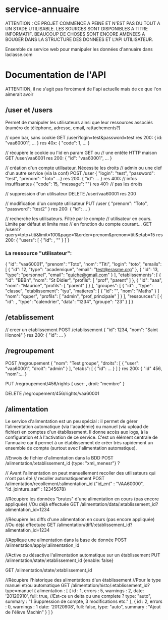 service-annuaire
================

ATTENTION : CE PROJET COMMENCE A PEINE ET N'EST PAS DU TOUT A UN STADE UTILISABLE. LES SOURCES SONT DISPONIBLES A TITRE INFORMATIF. BEAUCOUP DE CHOSES SONT ENCORE AMENEES A BOUGER DANS LA STRUCTURE DES DONNEES ET L'API UTILISATEUR.


Ensemble de service web pour manipuler les données d'annuaire dans laclasse.com

# Documentation de l'API

ATTENTION, il ne s'agit pas forcément de l'api actuelle mais de ce que l'on aimerait avoir

## /user et /users

Permet de manipuler les utilisateurs ainsi que leur ressources associés (numéro de téléphone, adresse, email, rattachements?)

// open bar, sans cookie
GET /user?login=test&password=test
res 200:
{ id: "vaa60001", ... }
res 40x:
{ "code": 1, ... }

// récupère le cookie ou l'id en param GET ou
// une entête HTTP maison
GET /user/vaa6001
res 200:
{ "id": "vaa60001", ... }

// création d'un compte utilisateur. Nécessite les droits
// admin ou une clef d'un autre service (via la conf)
POST /user
{ "login": "test", "password": "test", "prenom": "Toto" ...}
res 200:
{ "id": ... }
res 400: // infos insuffisantes
{ "code": 15, "message": ""}
res 401: // pas les droits

// suppression d'un utilisateur
DELETE /user/vaa60001
res 200

// modification d'un compte utilisateur
PUT /user
{ "prenom": "Toto", "password": "test2" }
res 200:
{ "id": ... }

// recherche les utilisateurs. Filtré par le compte
// utilisateur en cours. Limite par défaut et limite max
// en fonction du compte courant...
GET /users?query=toto+titi&limit=100&page=1&order=prenom&prenom=titi&etab=15
res 200:
{ "users": [ { "id": , "" } ] }


### La ressource "utilisateur":

{
  "id": "vaa60001",
  "prenom": "Toto",
  "nom": "Titi",
  "login": "toto",
  "emails": [
    { "id": 12, "type": "academique", "email": "test@erasme.org" },
    { "id": 13, "type": "personnel", "email": "quiche@gmail.com" }
  ],
  "etablissements": [
    { "id": "BBBn",
      "nom": "St Didier",
      "profils": [ "prof", "parent" ]
    },
    {
      "id": "aaa",
      "nom": "Maurice",
      "profils": [ "parent" ]
    }
  ],
  "groupes": [
    {
      "id": ,
    "type": "classe",
      "etablissement": "tyu",
      "matieres": [ { "id": "", "nom": "Maths" } ]
      "nom": "quper",
      "profils": [ "admin", "prof_principale" ]
    }
  ],
  "ressources": [
    {
      "id": ,
      "type": "calendrier",
      "data": "1234",
      "groupe": "23"
    }
  ]
}


## /etablissement

// creer un etablissement
POST /etablissement
{ "id": 1234, "nom": "Saint Honoré" }
res 200:
{ "id":  ... }

## /regroupement

POST /regroupement
{ "nom": "Test groupe", "droits": [ { "user": "vaa60001", "droit": "admin" } ], "etabs": [ { "id": ... } ] }
res 200:
{ "id" 456, "nom":... }

PUT /regroupement/456/rights
{ user: ,  droit: "membre" }

DELETE /regroupement/456/rights/vaa60001

## /alimentation

Le service d'alimentation est un peu spécial : il permet de gérer l'alimentation automatique (via l'académie) ou manuel (via upload de fichier) en comptes d'un établissement.
Il donne accès aux logs, à la configuration et à l'activation de ce service.
C'est un élément centrale de l'annuaire car il permet à un établissement de créer très rapidement un ensemble de compte (surtout avec l'alimentation automatique).

//Envois de fichier d'alimentation dans la BDD
POST /alimentation/:etablissement_id
{type: "xml_menesr"} ?

// Avant l'alimentation on peut manuellement recoller des utilisateurs qui n'ont pas été
// recoller automatiquement
POST /alimentation/recollement/:alimentation_id
{"id_ent" : "VAA60000", "id_jointure_aaf" : 12345678}

//Récupère les données "brutes" d'une alimentation en cours (pas encore appliquée)
//Ou déjà effectuée
GET /alimentation/data/:etablissement_id?alimentation_id=1234

//Récupère les diffs d'une alimentation en cours (pas encore appliquée)
//Ou déjà effectuée
GET /alimentation/diff/:etablissement_id?alimentation_id=1234

//Applique une alimentation dans la base de donnée
POST /alimentation/apply/:alimentation_id

//Active ou désactive l'alimentation automatique sur un établissement
PUT /alimentation/state/:etablissement_id
{enable: false}

GET /alimentation/state/:etablissement_id

//Récupère l'historique des alimentations d'un établissement
//Pour le type manuel et/ou automatique
GET /alimentation/histo/:etablissement_id?type=manuel
{
  alimentation : [
    {
      id : 1,
      errors : 5,
      warnings : 2,
      date: '20120910',
      full: true, //Est-ce un delta ou une complete ?
      type: "auto",
      summary : "1 Suppression de compte, 3 modifications etc."
    },
    {
      id : 2,
      errors : 0,
      warnings : 1
      date: '20120908',
      full: false,
      type: "auto",
      summary : "Ajout de l'élève Machin"
    }
  ]
}